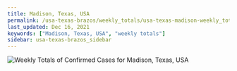 ```yaml
---
title: Madison, Texas, USA
permalink: /usa-texas-brazos/weekly_totals/usa-texas-madison-weekly_totals.html
last_updated: Dec 16, 2021
keywords: ["Madison, Texas, USA", "weekly totals"]
sidebar: usa-texas-brazos_sidebar
---
```


![Weekly Totals of Confirmed Cases for Madison, Texas, USA](/covid_tracker/images/graphs/usa-texas-madison-weekly_totals_graph.png)
